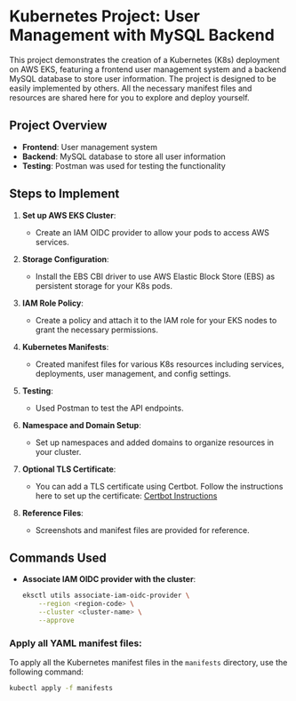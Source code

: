 # Kubernetes Project: User Management with MySQL Backend

This project demonstrates the creation of a Kubernetes (K8s) deployment on AWS EKS, featuring a frontend user management system and a backend MySQL database to store user information. The project is designed to be easily implemented by others. All the necessary manifest files and resources are shared here for you to explore and deploy yourself.

## Project Overview

- **Frontend**: User management system
- **Backend**: MySQL database to store all user information
- **Testing**: Postman was used for testing the functionality

## Steps to Implement

1. **Set up AWS EKS Cluster**:
   - Create an IAM OIDC provider to allow your pods to access AWS services.
   
2. **Storage Configuration**:
   - Install the EBS CBI driver to use AWS Elastic Block Store (EBS) as persistent storage for your K8s pods.
   
3. **IAM Role Policy**:
   - Create a policy and attach it to the IAM role for your EKS nodes to grant the necessary permissions.
   
4. **Kubernetes Manifests**:
   - Created manifest files for various K8s resources including services, deployments, user management, and config settings.

5. **Testing**:
   - Used Postman to test the API endpoints.

6. **Namespace and Domain Setup**:
   - Set up namespaces and added domains to organize resources in your cluster.

7. **Optional TLS Certificate**:
   - You can add a TLS certificate using Certbot. Follow the instructions here to set up the certificate:
   [Certbot Instructions](https://certbot.eff.org/instructions?ws=nginx&os=snap)

8. **Reference Files**:
   - Screenshots and manifest files are provided for reference.

## Commands Used

- **Associate IAM OIDC provider with the cluster**:
  ```bash
  eksctl utils associate-iam-oidc-provider \
      --region <region-code> \
      --cluster <cluster-name> \
      --approve

### Apply all YAML manifest files:
To apply all the Kubernetes manifest files in the `manifests` directory, use the following command:
```bash
kubectl apply -f manifests

